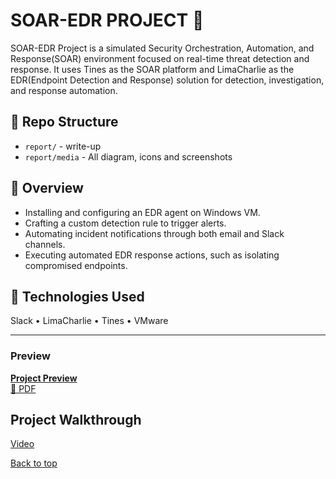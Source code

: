 # SOAR-EDR PROJECT 🔐

SOAR-EDR Project is a simulated Security Orchestration, Automation, and Response(SOAR) environment focused on real-time threat detection and response. It uses Tines as the SOAR platform and LimaCharlie as the EDR(Endpoint Detection and Response) solution for detection, investigation, and response automation.

## 📂 Repo Structure

- `report/` - write-up
- `report/media` - All diagram, icons and screenshots

## 📝 Overview

- Installing and configuring an EDR agent on Windows VM.
- Crafting a custom detection rule to trigger alerts.
- Automating incident notifications through both email and Slack channels.
- Executing automated EDR response actions, such as isolating compromised endpoints.

## 🚨 Technologies Used

Slack • LimaCharlie • Tines • VMware

---

<h3> Preview </h3>

[**Project Preview**  
📄 PDF ](https://github.com/AyushPeddulwar/SOAR-EDR-PROJECT/blob/main/SOAR.pdf)

## Project Walkthrough
[Video](https://www.linkedin.com/posts/ayushpeddulwar_soar-edr-cybersecurity-activity-7367277813957160961-q0Ws?utm_source=share&utm_medium=member_desktop&rcm=ACoAAD9CHAsBMS95J7Eqx2XpLa3z5RSAweTm63I)

[Back to top](#soar-edr-project-)



